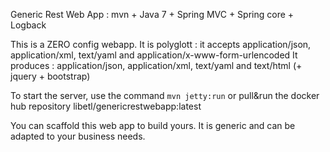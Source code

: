 Generic Rest Web App : mvn + Java 7 + Spring MVC + Spring core + Logback

This is a ZERO config webapp. 
It is polyglott : it accepts application/json, application/xml, text/yaml and application/x-www-form-urlencoded
It produces : application/json, application/xml, text/yaml and text/html (+ jquery + bootstrap)

To start the server, use the command `mvn jetty:run` or pull&run the docker hub repository libetl/genericrestwebapp:latest

You can scaffold this web app to build yours. It is generic and can be adapted to your business needs.

